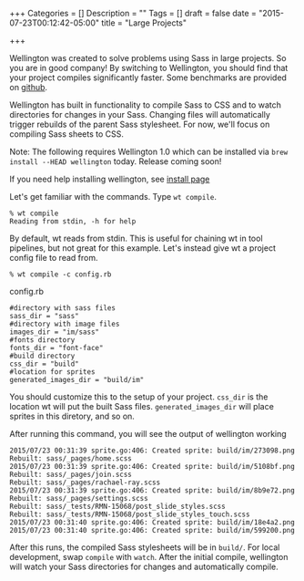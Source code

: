 +++
Categories = []
Description = ""
Tags = []
draft = false
date = "2015-07-23T00:12:42-05:00"
title = "Large Projects"

+++

Wellington was created to solve problems using Sass in large projects. So you are in good company! By switching to Wellington, you should find that your project compiles significantly faster. Some benchmarks are provided on [github](https://github.com/wellington/wellington#speed-matters).

Wellington has built in functionality to compile Sass to CSS and to watch directories for changes in your Sass. Changing files will automatically trigger rebuilds of the parent Sass stylesheet. For now, we'll focus on compiling Sass sheets to CSS.

Note: The following requires Wellington 1.0 which can be installed via `brew install --HEAD wellington` today. Release coming soon!

If you need help installing wellington, see [install page](//getwt.io/docs/install/)

Let's get familiar with the commands. Type `wt compile`.


```
% wt compile
Reading from stdin, -h for help
```

By default, wt reads from stdin. This is useful for chaining wt in tool pipelines, but not great for this example. Let's instead give wt a project config file to read from.

```
% wt compile -c config.rb
```

config.rb
```
#directory with sass files
sass_dir = "sass"
#directory with image files
images_dir = "im/sass"
#fonts directory
fonts_dir = "font-face"
#build directory
css_dir = "build"
#location for sprites
generated_images_dir = "build/im"
```

You should customize this to the setup of your project. `css_dir` is the location wt will put the built Sass files. `generated_images_dir` will place sprites in this diretory, and so on.

After running this command, you will see the output of wellington working

```
2015/07/23 00:31:39 sprite.go:406: Created sprite: build/im/273098.png
Rebuilt: sass/_pages/home.scss
2015/07/23 00:31:39 sprite.go:406: Created sprite: build/im/5108bf.png
Rebuilt: sass/_pages/join.scss
Rebuilt: sass/_pages/rachael-ray.scss
2015/07/23 00:31:39 sprite.go:406: Created sprite: build/im/8b9e72.png
Rebuilt: sass/_pages/settings.scss
Rebuilt: sass/_tests/RMN-15068/post_slide_styles.scss
Rebuilt: sass/_tests/RMN-15068/post_slide_styles_touch.scss
2015/07/23 00:31:40 sprite.go:406: Created sprite: build/im/18e4a2.png
2015/07/23 00:31:40 sprite.go:406: Created sprite: build/im/599200.png
```

After this runs, the compiled Sass stylesheets will be in `build/`. For local development, swap `compile` with `watch`. After the initial compile, wellington will watch your Sass directories for changes and automatically compile.
